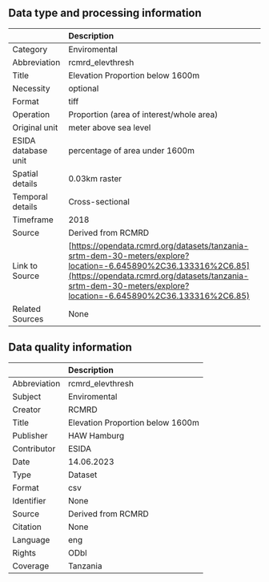 ## Data type and processing information 

|                     | Description                                                                                                                                                                                                                    |
|:--------------------|:-------------------------------------------------------------------------------------------------------------------------------------------------------------------------------------------------------------------------------|
| Category            | Enviromental                                                                                                                                                                                                                   |
| Abbreviation        | rcmrd_elevthresh                                                                                                                                                                                                               |
| Title               | Elevation Proportion below 1600m                                                                                                                                                                                               |
| Necessity           | optional                                                                                                                                                                                                                       |
| Format              | tiff                                                                                                                                                                                                                           |
| Operation           | Proportion (area of interest/whole area)                                                                                                                                                                                       |
| Original unit       | meter above sea level                                                                                                                                                                                                          |
| ESIDA database unit | percentage of area under 1600m                                                                                                                                                                                                 |
| Spatial details     | 0.03km raster                                                                                                                                                                                                                  |
| Temporal details    | Cross-sectional                                                                                                                                                                                                                |
| Timeframe           | 2018                                                                                                                                                                                                                           |
| Source              | Derived from RCMRD                                                                                                                                                                                                             |
| Link to Source      | [https://opendata.rcmrd.org/datasets/tanzania-srtm-dem-30-meters/explore?location=-6.645890%2C36.133316%2C6.85](https://opendata.rcmrd.org/datasets/tanzania-srtm-dem-30-meters/explore?location=-6.645890%2C36.133316%2C6.85) |
| Related Sources     | None                                                                                                                                                                                                                           |

## Data quality information 

|              | Description                      |
|:-------------|:---------------------------------|
| Abbreviation | rcmrd_elevthresh                 |
| Subject      | Enviromental                     |
| Creator      | RCMRD                            |
| Title        | Elevation Proportion below 1600m |
| Publisher    | HAW Hamburg                      |
| Contributor  | ESIDA                            |
| Date         | 14.06.2023                       |
| Type         | Dataset                          |
| Format       | csv                              |
| Identifier   | None                             |
| Source       | Derived from RCMRD               |
| Citation     | None                             |
| Language     | eng                              |
| Rights       | ODbl                             |
| Coverage     | Tanzania                         |